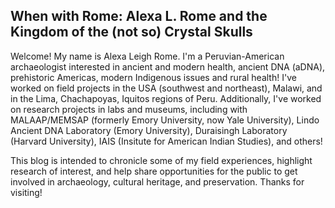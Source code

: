 ## When with Rome: Alexa L. Rome and the Kingdom of the (not so) Crystal Skulls 

Welcome!  My name is Alexa Leigh Rome.  I'm a Peruvian-American archaeologist interested in ancient and modern health, ancient DNA (aDNA), prehistoric Americas, modern Indigenous issues and rural health!  I've worked on field projects in the USA (southwest and northeast), Malawi, and in the Lima, Chachapoyas, Iquitos regions of Peru.  Additionally, I've worked on research projects in labs and museums, including with MALAAP/MEMSAP (formerly Emory University, now Yale University), Lindo Ancient DNA Laboratory (Emory University), Duraisingh Laboratory (Harvard University), IAIS (Insitute for American Indian Studies), and others!


This blog is intended to chronicle some of my field experiences, highlight research of interest, and help share opportunities for the public to get involved in archaeology, cultural heritage, and preservation.  Thanks for visiting!
